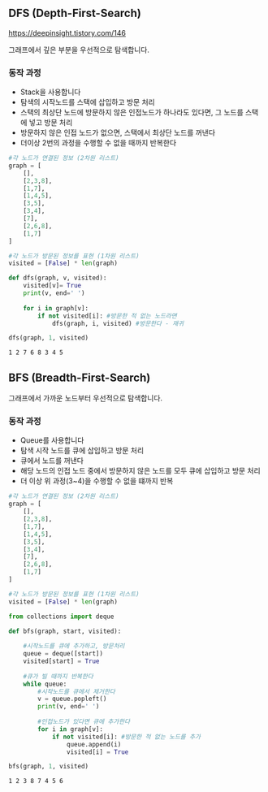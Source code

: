## DFS (Depth-First-Search)
https://deepinsight.tistory.com/146

그래프에서 깊은 부분을 우선적으로 탐색합니다.

### 동작 과정
* Stack을 사용합니다
* 탐색의 시작노드를 스택에 삽입하고 방문 처리
* 스택의 최상단 노드에 방문하지 않은 인접노드가 하나라도 있다면, 그 노드를 스택에 넣고 방문 처리
* 방문하지 않은 인접 노드가 없으면, 스택에서 최상단 노드를 꺼낸다
* 더이상 2번의 과정을 수행할 수 없을 때까지 반복한다


```python
#각 노드가 연결된 정보 (2차원 리스트)
graph = [
    [],
    [2,3,8],
    [1,7],
    [1,4,5],
    [3,5],
    [3,4],
    [7],
    [2,6,8],
    [1,7]
]

#각 노드가 방문된 정보를 표현 (1차원 리스트)
visited = [False] * len(graph)
```


```python
def dfs(graph, v, visited):
    visited[v]= True
    print(v, end=' ')
    
    for i in graph[v]:
        if not visited[i]: #방문한 적 없는 노드라면
            dfs(graph, i, visited) #방문한다 - 재귀
```


```python
dfs(graph, 1, visited)
```

    1 2 7 6 8 3 4 5 

## BFS (Breadth-First-Search)

그래프에서 가까운 노드부터 우선적으로 탐색합니다.

### 동작 과정
* Queue를 사용합니다
* 탐색 시작 노드를 큐에 삽입하고 방문 처리
* 큐에서 노드를 꺼낸다
* 해당 노드의 인접 노드 중에서 방문하지 않은 노드를 모두 큐에 삽입하고 방문 처리
* 더 이상 위 과정(3~4)을 수행할 수 없을 떄까지 반복


```python
#각 노드가 연결된 정보 (2차원 리스트)
graph = [
    [],
    [2,3,8],
    [1,7],
    [1,4,5],
    [3,5],
    [3,4],
    [7],
    [2,6,8],
    [1,7]
]

#각 노드가 방문된 정보를 표현 (1차원 리스트)
visited = [False] * len(graph)
```


```python
from collections import deque

def bfs(graph, start, visited):
    
    #시작노드를 큐에 추가하고, 방문처리
    queue = deque([start])
    visited[start] = True
    
    #큐가 빌 때까지 반복한다
    while queue:
        #시작노드를 큐에서 제거한다
        v = queue.popleft()
        print(v, end=' ')
        
        #인접노드가 있다면 큐에 추가한다
        for i in graph[v]:
            if not visited[i]: #방문한 적 없는 노드를 추가
                queue.append(i)
                visited[i] = True
```


```python
bfs(graph, 1, visited)
```

    1 2 3 8 7 4 5 6 


```python

```


```python

```


```python

```


```python

```
